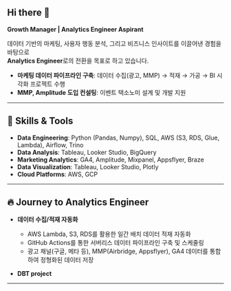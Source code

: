 ## Hi there 👋

**Growth Manager | Analytics Engineer Aspirant**

데이터 기반의 마케팅, 사용자 행동 분석, 그리고 비즈니스 인사이트를 이끌어낸 경험을 바탕으로  
**Analytics Engineer**로의 전환을 목표로 하고 있습니다.

- **마케팅 데이터 파이프라인 구축**: 데이터 수집(광고, MMP) → 적재 → 가공 → BI 시각화 프로젝트 수행
- **MMP, Amplitude 도입 컨설팅**: 이벤트 택소노미 설계 및 개발 지원

---

## 🔧 Skills & Tools

- **Data Engineering**: Python (Pandas, Numpy), SQL, AWS (S3, RDS, Glue, Lambda), Airflow, Trino
- **Data Analysis**: Tableau, Looker Studio, BigQuery
- **Marketing Analytics**: GA4, Amplitude, Mixpanel, Appsflyer, Braze
- **Data Visualization**: Tableau, Looker Studio, Plotly
- **Cloud Platforms**: AWS, GCP

---

## 🔥 Journey to Analytics Engineer

- **데이터 수집/적재 자동화**
  - AWS Lambda, S3, RDS를 활용한 일간 배치 데이터 적재 자동화
  - GitHub Actions를 통한 서버리스 데이터 파이프라인 구축 및 스케줄링
  - 광고 채널(구글, 메타 등), MMP(Airbridge, Appsflyer), GA4 데이터를 통합하여 정형화된 데이터 저장

- **DBT project**
---
